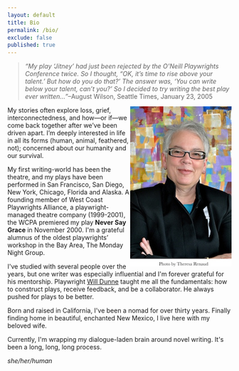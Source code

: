 ```yaml
---
layout: default
title: Bio
permalink: /bio/
exclude: false
published: true
---
```

<blockquote><em>“My play ‘Jitney’ had just been rejected by the O’Neill Playwrights Conference twice. So I thought, “OK, it’s time to rise above your talent.’ But how do you do that?’ The answer was, ‘You can write below your talent, can’t you?’ So I decided to try writing the best play ever written...”</em>–August Wilson, Seattle Times, January 23, 2005</blockquote>
<img alt="JD Eames" src="/img/jde.jpg" style="float:right">
My stories often explore loss, grief, interconnectedness, and how—or if—we come back together after we’ve been driven apart. I’m deeply interested in life in all its forms (human, animal, feathered, not); concerned about our humanity and our survival.

My first writing-world has been the theatre, and my plays have been performed in San Francisco, San Diego, New York, Chicago, Florida and Alaska. A founding member of West Coast Playwrights Alliance, a playwright-managed theatre company (1999-2001), the WCPA premiered my play <b>Never Say Grace</b> in November 2000. I'm a grateful alumnus of the oldest playwrights’ workshop in the Bay Area, The Monday Night Group.

I've studied with several people over the years, but one writer was especially influential and I'm forever grateful for his mentorship. Playwright <a href="https://willdunnedramaticwriting.com"> Will Dunne</a> taught me all the fundamentals: how to construct plays, receive feedback, and be a collaborator. He always pushed for plays to be better.

Born and raised in California, I've been a nomad for over thirty years. Finally finding home in beautiful, enchanted New Mexico, I live here with my beloved wife.


Currently, I'm wrapping my dialogue-laden brain around novel writing. It's been a long, long, long process.

<em>she/her/human</em>
